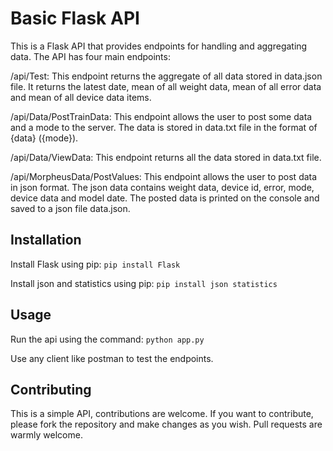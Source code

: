 # Basic Flask API
This is a Flask API that provides endpoints for handling and aggregating data. The API has four main endpoints:

/api/Test: This endpoint returns the aggregate of all data stored in data.json file. It returns the latest date, mean of all weight data, mean of all error data and mean of all device data items.

/api/Data/PostTrainData: This endpoint allows the user to post some data and a mode to the server. The data is stored in data.txt file in the format of {data} ({mode}).

/api/Data/ViewData: This endpoint returns all the data stored in data.txt file.

/api/MorpheusData/PostValues: This endpoint allows the user to post data in json format. The json data contains weight data, device id, error, mode, device data and model date. The posted data is printed on the console and saved to a json file data.json.

## Installation
Install Flask using pip:
```pip install Flask```

Install json and statistics using pip:
```pip install json statistics```

## Usage
Run the api using the command:
```python app.py```

Use any client like postman to test the endpoints.

## Contributing
This is a simple API, contributions are welcome. If you want to contribute, please fork the repository and make changes as you wish. Pull requests are warmly welcome.
